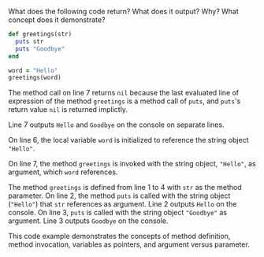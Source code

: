 What does the following code return? What does it output? Why? What concept does it demonstrate?
```ruby
def greetings(str)
  puts str
  puts "Goodbye"
end

word = "Hello"
greetings(word)
```
The method call on line 7 returns `nil` because the last evaluated line of expression of the method `greetings` is a method call of `puts`, and `puts`'s return value `nil` is returned implictly.

Line 7 outputs `Hello` and `Goodbye` on the console on separate lines.

On line 6, the local variable `word` is initialized to reference the string object `"Hello"`.

On line 7, the method `greetings` is invoked with the string object, `"Hello"`, as argument, which `word` references.

The method `greetings` is defined from line 1 to 4 with `str` as the method parameter. On line 2, the method `puts` is called with the string object (`"Hello"`) that `str` references as argument. Line 2 outputs `Hello` on the console. On line 3, `puts` is called with the string object `"Goodbye"` as argument. Line 3 outputs `Goodbye` on the console.

This code example demonstrates the concepts of method definition, method invocation, variables as pointers, and argument versus parameter.